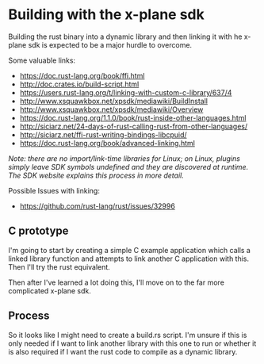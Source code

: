 # Building with the x-plane sdk

Building the rust binary into a dynamic library and then linking it with he x-plane sdk is expected to be a major hurdle to overcome.

Some valuable links:

- https://doc.rust-lang.org/book/ffi.html 
- http://doc.crates.io/build-script.html
- https://users.rust-lang.org/t/linking-with-custom-c-library/637/4
- http://www.xsquawkbox.net/xpsdk/mediawiki/BuildInstall
- http://www.xsquawkbox.net/xpsdk/mediawiki/Overview
- https://doc.rust-lang.org/1.1.0/book/rust-inside-other-languages.html
- http://siciarz.net/24-days-of-rust-calling-rust-from-other-languages/
- http://siciarz.net/ffi-rust-writing-bindings-libcpuid/
- https://doc.rust-lang.org/book/advanced-linking.html

*Note: there are no import/link-time libraries for Linux; on Linux, plugins
simply leave SDK symbols undefined and they are discovered at runtime.  The 
SDK website explains this process in more detail.*

Possible Issues with linking:
- https://github.com/rust-lang/rust/issues/32996


## C prototype

I'm going to start by creating a simple C example application which calls
a linked library function and attempts to link another C application with this. Then I'll try the rust equivalent.

Then after I've learned a lot doing this, I'll move on to the far more complicated x-plane sdk.


## Process

So it looks like I might need to create a build.rs script. I'm unsure if this is only needed if I want to link another library with this one to run or whether it is also required if I want the rust code to compile as a dynamic library.
